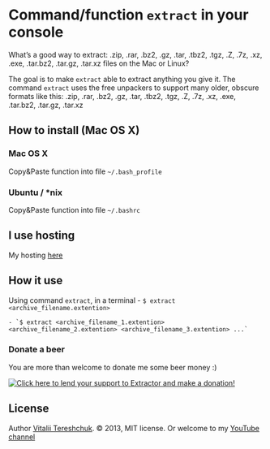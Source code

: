 

Command/function `extract` in your console
=================================

What’s a good way to extract: .zip, .rar, .bz2, .gz, .tar, .tbz2, .tgz, .Z, .7z, .xz, .exe, .tar.bz2, .tar.gz, .tar.xz files on the Mac or Linux?

The goal is to make `extract` able to extract anything you give it. The command `extract` uses the free unpackers to support many older, obscure formats like this: .zip, .rar, .bz2, .gz, .tar, .tbz2, .tgz, .Z, .7z, .xz, .exe, .tar.bz2, .tar.gz, .tar.xz


How to install (Mac OS X)
-------------------------

### Mac OS X
Copy&Paste function into file `~/.bash_profile`

### Ubuntu / *nix
Copy&Paste function into file `~/.bashrc`


I use hosting
-------------

My hosting <a href='https://goo.gl/3KpxQI'>here</a>

How it use
----------

Using command `extract`, in a terminal
    - `$ extract <archive_filename.extention>`

    - `$ extract <archive_filename_1.extention> <archive_filename_2.extention> <archive_filename_3.extention> ...`

### Donate a beer

You are more than welcome to donate me some beer money :)


<a href='https://www.paypal.com/cgi-bin/webscr?cmd=_s-xclick&hosted_button_id=9D4YBRWH8QURU'><img alt='Click here to lend your support to Extractor and make a donation!' src='https://www.paypalobjects.com/en_US/GB/i/btn/btn_donateCC_LG.gif' border='0' /></a>


License
-------
Author [Vitalii Tereshchuk](http://dotoca.net). &copy; 2013, MIT license.
Or welcome to my <a href='https://www.youtube.com/user/xVoLAnD'>YouTube channel</a>